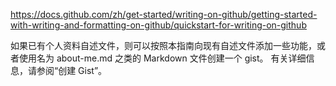 https://docs.github.com/zh/get-started/writing-on-github/getting-started-with-writing-and-formatting-on-github/quickstart-for-writing-on-github

如果已有个人资料自述文件，则可以按照本指南向现有自述文件添加一些功能，或者使用名为 about-me.md 之类的 Markdown 文件创建一个 gist。 有关详细信息，请参阅“创建 Gist”。
